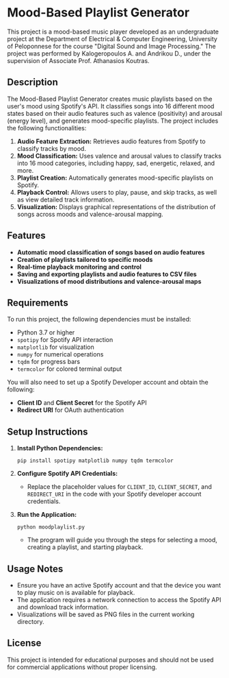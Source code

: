 # Mood-Based Playlist Generator

This project is a mood-based music player developed as an undergraduate project at the Department of Electrical & Computer Engineering, University of Peloponnese for the course "Digital Sound and Image Processing." The project was performed by Kalogeropoulos A. and Andrikou D., under the supervision of Associate Prof. Athanasios Koutras.

## Description

The Mood-Based Playlist Generator creates music playlists based on the user's mood using Spotify's API. It classifies songs into 16 different mood states based on their audio features such as valence (positivity) and arousal (energy level), and generates mood-specific playlists. The project includes the following functionalities:

1. **Audio Feature Extraction:** Retrieves audio features from Spotify to classify tracks by mood.
2. **Mood Classification:** Uses valence and arousal values to classify tracks into 16 mood categories, including happy, sad, energetic, relaxed, and more.
3. **Playlist Creation:** Automatically generates mood-specific playlists on Spotify.
4. **Playback Control:** Allows users to play, pause, and skip tracks, as well as view detailed track information.
5. **Visualization:** Displays graphical representations of the distribution of songs across moods and valence-arousal mapping.

## Features

- **Automatic mood classification of songs based on audio features**
- **Creation of playlists tailored to specific moods**
- **Real-time playback monitoring and control**
- **Saving and exporting playlists and audio features to CSV files**
- **Visualizations of mood distributions and valence-arousal maps**

## Requirements

To run this project, the following dependencies must be installed:

- Python 3.7 or higher
- `spotipy` for Spotify API interaction
- `matplotlib` for visualization
- `numpy` for numerical operations
- `tqdm` for progress bars
- `termcolor` for colored terminal output

You will also need to set up a Spotify Developer account and obtain the following:

- **Client ID** and **Client Secret** for the Spotify API
- **Redirect URI** for OAuth authentication

## Setup Instructions

1. **Install Python Dependencies:**
   ```
   pip install spotipy matplotlib numpy tqdm termcolor
   ```

2. **Configure Spotify API Credentials:**
   - Replace the placeholder values for `CLIENT_ID`, `CLIENT_SECRET`, and `REDIRECT_URI` in the code with your Spotify developer account credentials.

3. **Run the Application:**
   ```
   python moodplaylist.py
   ```

   - The program will guide you through the steps for selecting a mood, creating a playlist, and starting playback.

## Usage Notes

- Ensure you have an active Spotify account and that the device you want to play music on is available for playback.
- The application requires a network connection to access the Spotify API and download track information.
- Visualizations will be saved as PNG files in the current working directory.

## License

This project is intended for educational purposes and should not be used for commercial applications without proper licensing.

